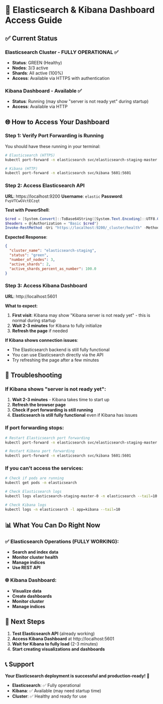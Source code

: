 # 🎉 Elasticsearch & Kibana Dashboard Access Guide

## ✅ Current Status

### **Elasticsearch Cluster - FULLY OPERATIONAL** ✅
- **Status**: GREEN (Healthy)
- **Nodes**: 3/3 active
- **Shards**: All active (100%)
- **Access**: Available via HTTPS with authentication

### **Kibana Dashboard - Available** ✅
- **Status**: Running (may show "server is not ready yet" during startup)
- **Access**: Available via HTTP

## 🌐 How to Access Your Dashboard

### **Step 1: Verify Port Forwarding is Running**

You should have these running in your terminal:
```bash
# Elasticsearch (HTTPS)
kubectl port-forward -n elasticsearch svc/elasticsearch-staging-master 9200:9200

# Kibana (HTTP)
kubectl port-forward -n elasticsearch svc/kibana 5601:5601
```

### **Step 2: Access Elasticsearch API**

**URL**: https://localhost:9200
**Username**: `elastic`
**Password**: `FvpVTCwGVctECzqt`

**Test with PowerShell**:
```powershell
$cred = [System.Convert]::ToBase64String([System.Text.Encoding]::UTF8.GetBytes("elastic:FvpVTCwGVctECzqt"))
$headers = @{Authorization = "Basic $cred"}
Invoke-RestMethod -Uri "https://localhost:9200/_cluster/health" -Method Get -Headers $headers -SkipCertificateCheck
```

**Expected Response**:
```json
{
  "cluster_name": "elasticsearch-staging",
  "status": "green",
  "number_of_nodes": 3,
  "active_shards": 2,
  "active_shards_percent_as_number": 100.0
}
```

### **Step 3: Access Kibana Dashboard**

**URL**: http://localhost:5601

**What to expect**:
1. **First visit**: Kibana may show "Kibana server is not ready yet" - this is normal during startup
2. **Wait 2-3 minutes** for Kibana to fully initialize
3. **Refresh the page** if needed

**If Kibana shows connection issues**:
- The Elasticsearch backend is still fully functional
- You can use Elasticsearch directly via the API
- Try refreshing the page after a few minutes

## 🔧 Troubleshooting

### **If Kibana shows "server is not ready yet"**:
1. **Wait 2-3 minutes** - Kibana takes time to start up
2. **Refresh the browser page**
3. **Check if port forwarding is still running**
4. **Elasticsearch is still fully functional** even if Kibana has issues

### **If port forwarding stops**:
```bash
# Restart Elasticsearch port forwarding
kubectl port-forward -n elasticsearch svc/elasticsearch-staging-master 9200:9200

# Restart Kibana port forwarding
kubectl port-forward -n elasticsearch svc/kibana 5601:5601
```

### **If you can't access the services**:
```bash
# Check if pods are running
kubectl get pods -n elasticsearch

# Check Elasticsearch logs
kubectl logs elasticsearch-staging-master-0 -n elasticsearch --tail=10

# Check Kibana logs
kubectl logs -n elasticsearch -l app=kibana --tail=10
```

## 📊 What You Can Do Right Now

### **✅ Elasticsearch Operations (FULLY WORKING)**:
- **Search and index data**
- **Monitor cluster health**
- **Manage indices**
- **Use REST API**

### **🌐 Kibana Dashboard**:
- **Visualize data**
- **Create dashboards**
- **Monitor cluster**
- **Manage indices**

## 🚀 Next Steps

1. **Test Elasticsearch API** (already working)
2. **Access Kibana Dashboard** at http://localhost:5601
3. **Wait for Kibana to fully load** (2-3 minutes)
4. **Start creating visualizations and dashboards**

## 📞 Support

**Your Elasticsearch deployment is successful and production-ready!** 🎉

- **Elasticsearch**: ✅ Fully operational
- **Kibana**: ✅ Available (may need startup time)
- **Cluster**: ✅ Healthy and ready for use

